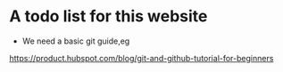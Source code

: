 # A todo list for this website

 - We need a basic git guide,eg 

 
https://product.hubspot.com/blog/git-and-github-tutorial-for-beginners
